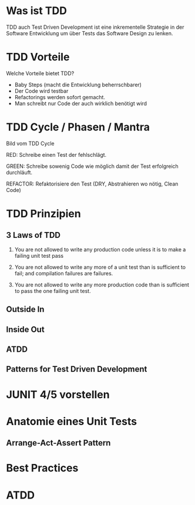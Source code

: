 
# Was ist TDD

TDD auch Test Driven Development ist eine inkrementelle Strategie in der Software Entwicklung
um über Tests das Software Design zu lenken.

# TDD Vorteile

Welche Vorteile bietet TDD?

- Baby Steps (macht die Entwicklung beherrschbarer)
- Der Code wird testbar
- Refactorings werden sofort gemacht.
- Man schreibt nur Code der auch wirklich benötigt wird

# TDD Cycle / Phasen / Mantra

Bild vom TDD Cycle

RED: Schreibe einen Test der fehlschlägt.

GREEN: Schreibe sowenig Code wie möglich damit der Test erfolgreich durchläuft.

REFACTOR: Refaktorisiere den Test (DRY, Abstrahieren wo nötig, Clean Code)


# TDD Prinzipien
## 3 Laws of TDD

1. You are not allowed to write any production code unless it is to make a failing unit test pass

2. You are not allowed to write any more of a unit test than is sufficient to fail; and compilation failures are failures.

3. You are not allowed to write any more production code than is sufficient to pass the one failing unit test.

## Outside In
## Inside Out

## ATDD

## Patterns for Test Driven Development




# JUNIT 4/5 vorstellen
# Anatomie eines Unit Tests
## Arrange-Act-Assert Pattern
# Best Practices

# ATDD
